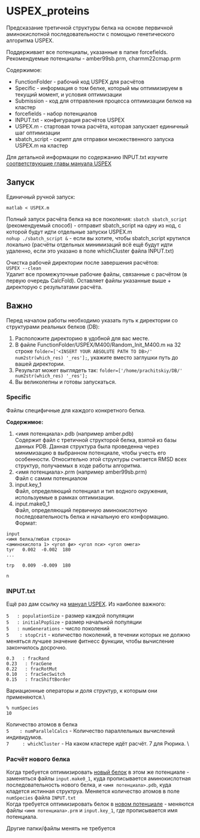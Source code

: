 # USPEX_proteins

Предсказание третичной структуры белка на основе первичной аминокислотной последовательности с помощью генетического алгоритма USPEX.

Поддерживает все потенциалы, указанные в папке forcefields. Рекомендуемые потенциалы - amber99sb.prm, charmm22cmap.prm

Содержимое:
 - FunctionFolder - рабочий код USPEX для расчётов
 - Specific - информация о том белке, который мы оптимизируем в текущий момент, и условия оптимизации
 - Submission - код для отправления процесса оптимизации белков на кластер
 - forcefields - набор потенциалов
 - INPUT.txt - конфигурация расчётов USPEX
 - USPEX.m - стартовая точка расчёта, которая запускает единичный шаг оптимизации
 - sbatch_script - скрипт для отправки множественного запуска USPEX.m на кластер

Для детальной информации по содержанию INPUT.txt изучите [соответствующие главы мануала USPEX](https://uspex-team.org/online_utilities/uspex_manual_release/EnglishVersion/uspex_manual_english/inputs.html)
## Запуск
Единичный ручной запуск:

`matlab < USPEX.m`

Полный запуск расчёта белка на все поколения:
`sbatch sbatch_script` (рекомендуемый способ) - отправит sbatch_script на одну из нод, с которой будут идти отдельные запуски USPEX.m\
`nohup ./sbatch_script &` - если вы хотите, чтобы sbatch_script крутился локально (расчёты отдельных минимизаций всё ещё будут идти удаленно, если это указано в поле whichCluster файла INPUT.txt)

Очистка рабочей директории после завершения расчётов:\
`USPEX --clean`\
Удалит все промежуточные рабочие файлы, связанные с расчётом (в первую очередь CalcFold). Оставляет файлы указанные выше + директорую с результатами расчёта.


## Важно
Перед началом работы необходимо указать путь к директории со структурами реальных белков (DB):
1. Расположите директорию в удобной для вас месте.
2. В файле FunctionFolder/USPEX/M400/Random_Init_M400.m на 32 строке `folder=['<INSERT YOUR ABSOLUTE PATH TO DB>/' num2str(which_res) '_res'];`, укажите вместо заглушки путь до вашей директории.
3. Результат может выглядеть так: `folder=['/home/prachitskiy/DB/' num2str(which_res) '_res'];`
4. Вы великолепны и готовы запускаться.

### Specific
Файлы специфичные для каждого конкретного белка.

__Содержимое:__
1. <имя потенциала>.pdb (например amber.pdb)\
Содержит файл с третичной структорой белка, взятой из базы данных PDB. Данная структура была проведенна через минимизацию в выбранном потенциале, чтобы учесть его особенности. Относительно этой структуры считается RMSD всех структур, получаемых в ходе работы алгоритма.
2. <имя потенциала>.prm (например amber99sb.prm)\
Файл с самим потенциалом
3. input.key_1\
Файл, определяющий потенциал и тип водного окружения, используемые в рамках оптимизации.
4. input.make0_1\
Файл, определяющий первичную аминокислотную последовательность белка и начальную его конформацию.\
Формат:
```
input
<имя белка/любая строка>
<аминокислота 1> <угол фи> <угол пси> <угол омега>
tyr   0.002  -0.002  180
...

trp   0.009  -0.009  180

n
```

### INPUT.txt
Ещё раз дам ссылку на [мануал USPEX](https://uspex-team.org/online_utilities/uspex_manual_release/EnglishVersion/uspex_manual_english/inputs.html).
Из наиболее важного:

`5   : populationSize` - размер каждой популяции\
`5   : initialPopSize` - размер начальной популяции\
`5   : numGenerations` - число поколений\
`5    : stopCrit` - количество поколений, в течении которых не должно меняться лучшее значение фитнесс функции, чтобы вычисление закончилось досрочно.

```
0.3   : fracRand
0.23   : fracGene
0.22   : fracRotMut
0.10   : fracSecSwitch
0.15   : fracShiftBorder
```
Вариационные операторы и доля структур, к которым они применяются.\
```
% numSpecies
10
```
Количество атомов в белка\
`5    : numParallelCalcs` - Количество параллельных вычислений индивидумов. \
`7     : whichCluster` - На каком кластере идёт расчёт. 7 для Рюрика. \


### Расчёт нового белка
Когда требуется оптимизировать <ins>новый белок</ins> в этом же потенциале - заменяться файлы `input.make0_1`, куда прописывается аминокислотная последовательность нового белка, и `<имя потенциала>.pdb`, куда кладется истинная структруа. Меняется количество атомов в поле `numSpecies` файла `INPUT.txt`\
Когда требуется оптимизировать белок в <ins>новом потенциале</ins> - меняются файлы `<имя потенциала>.prm` и `input.key_1`, где прописывается имя потенциала.

Другие папки/файлы менять не требуется 
   
